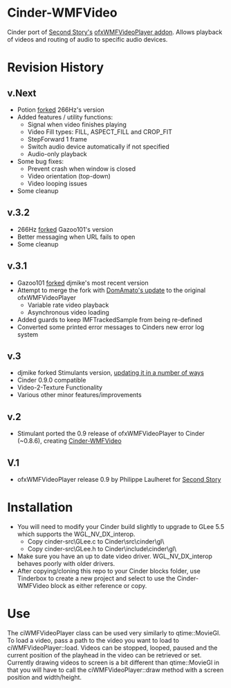 Cinder-WMFVideo
===============

Cinder port of [Second Story's](http://www.secondstory.com/) [ofxWMFVideoPlayer addon](https://github.com/secondstory/ofxWMFVideoPlayer).  Allows playback of videos and routing of audio to specific audio devices.

# Revision History

## v.Next
- Potion [forked](https://github.com/Potion/Cinder-WMFVideo) 266Hz's version
- Added features / utility functions:
	- Signal when video finishes playing
	- Video Fill types: FILL, ASPECT_FILL and CROP_FIT
	- StepForward 1 frame
	- Switch audio device automatically if not specified
	- Audio-only playback
- Some bug fixes:
	- Prevent crash when window is closed
	- Video orientation (top-down)
	- Video looping issues
- Some cleanup

## v.3.2
- 266Hz [forked](https://github.com/2666hz/Cinder-WMFVideo) Gazoo101's version
- Better messaging when URL fails to open
- Some cleanup

## v.3.1
- Gazoo101 [forked](https://github.com/Gazoo101/Cinder-WMFVideo) djmike's most recent version
- Attempt to merge the fork with [DomAmato's update](https://github.com/DomAmato/ofxWMFVideoPlayer) to the original ofxWMFVideoPlayer
	- Variable rate video playback
	- Asynchronous video loading
- Added guards to keep IMFTrackedSample from being re-defined
- Converted some printed error messages to Cinders new error log system

## v.3
- djmike forked Stimulants version, [updating it in a number of ways](https://github.com/djmike/Cinder-WMFVideo)
- Cinder 0.9.0 compatible
- Video-2-Texture Functionality
- Various other minor features/improvements

## v.2
- Stimulant ported the 0.9 release of ofxWMFVideoPlayer to Cinder (~0.8.6), creating [Cinder-WMFVideo](https://github.com/stimulant/Cinder-WMFVideo)

## V.1
- ofxWMFVideoPlayer release 0.9 by Philippe Laulheret for [Second Story](http://www.secondstory.com/)

# Installation
- You will need to modify your Cinder build slightly to upgrade to GLee 5.5 which supports the WGL_NV_DX_interop.
    * Copy cinder-src\GLee.c to Cinder\src\cinder\gl\
    * Copy cinder-src\GLee.h to Cinder\include\cinder\gl\
- Make sure you have an up to date video driver.  WGL_NV_DX_interop behaves poorly with older drivers.
- After copying/cloning this repo to your Cinder blocks folder, use Tinderbox to create a new project and select to use the Cinder-WMFVideo block as either reference or copy.

# Use
The ciWMFVideoPlayer class can be used very similarly to qtime::MovieGl.  To load a video, pass a path to the video you want to load to ciWMFVideoPlayer::load.  Videos can be stopped, looped, paused and the current position of the playhead in the video can be retrieved or set.  Currently drawing videos to screen is a bit different than qtime::MovieGl in that you will have to call the ciWMFVideoPlayer::draw method with a screen position and width/height.
